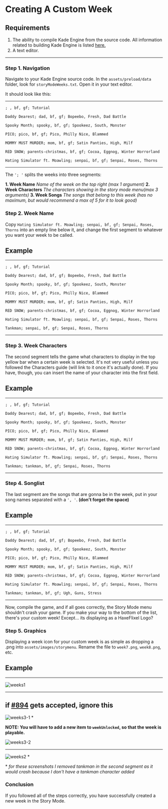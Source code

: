 # Creating A Custom Week

## Requirements
1. The ability to compile Kade Engine from the source code. All information related to building Kade Engine is listed [here.](https://kadedev.github.io/Kade-Engine/building)
2. A text editor.

---
### Step 1. Navigation
Navigate to your Kade Engine source code. In the `assets/preload/data` folder, look for `storyModeWeeks.txt`. Open it in your text editor.

It should look like this:

---

```
; , bf, gf; Tutorial

Daddy Dearest; dad, bf, gf; Bopeebo, Fresh, Dad Battle

Spooky Month; spooky, bf, gf; Spookeez, South, Monster

PICO; pico, bf, gf; Pico, Philly Nice, Blammed

MOMMY MUST MURDER; mom, bf, gf; Satin Panties, High, Milf

RED SNOW; parents-christmas, bf, gf; Cocoa, Eggnog, Winter Horrorland

Hating Simulator ft. Moawling; senpai, bf, gf; Senpai, Roses, Thorns

```

---
The `'; '` splits the weeks into three segments:

**1. Week Name** *Name of the week on the top right (max 1 argument)*
**2. Week Characters** *The characters showing in the story mode menu(max 3 arguments)*
**3. Week Songs** *The songs that belong to this week (has no maximum, but would recommend a max of 5 for it to look good)*
### Step 2. Week Name

Copy `Hating Simulator ft. Moawling; senpai, bf, gf; Senpai, Roses, Thorns` into an empty line below it, and change the first segment to whatever you want your week to be called.

Example
---

---

```
; , bf, gf; Tutorial

Daddy Dearest; dad, bf, gf; Bopeebo, Fresh, Dad Battle

Spooky Month; spooky, bf, gf; Spookeez, South, Monster

PICO; pico, bf, gf; Pico, Philly Nice, Blammed

MOMMY MUST MURDER; mom, bf, gf; Satin Panties, High, Milf

RED SNOW; parents-christmas, bf, gf; Cocoa, Eggnog, Winter Horrorland

Hating Simulator ft. Moawling; senpai, bf, gf; Senpai, Roses, Thorns

Tankman; senpai, bf, gf; Senpai, Roses, Thorns

```

---

### Step 3. Week Characters
The second segment tells the game what characters to display in the top yellow bar when a certain week is selected.
It's not very useful unless you followed the Characters guide (will link to it once it's actually done). If you have, though, you can insert the name of your character into the first field.

Example
---

---

```
; , bf, gf; Tutorial

Daddy Dearest; dad, bf, gf; Bopeebo, Fresh, Dad Battle

Spooky Month; spooky, bf, gf; Spookeez, South, Monster

PICO; pico, bf, gf; Pico, Philly Nice, Blammed

MOMMY MUST MURDER; mom, bf, gf; Satin Panties, High, Milf

RED SNOW; parents-christmas, bf, gf; Cocoa, Eggnog, Winter Horrorland

Hating Simulator ft. Moawling; senpai, bf, gf; Senpai, Roses, Thorns

Tankman; tankman, bf, gf; Senpai, Roses, Thorns

```

---

### Step 4. Songlist

The last segment are the songs that are gonna be in the week, put in your song names separated with a `', '`. **(don't forget the space)**

Example
---

---

```
; , bf, gf; Tutorial

Daddy Dearest; dad, bf, gf; Bopeebo, Fresh, Dad Battle

Spooky Month; spooky, bf, gf; Spookeez, South, Monster

PICO; pico, bf, gf; Pico, Philly Nice, Blammed

MOMMY MUST MURDER; mom, bf, gf; Satin Panties, High, Milf

RED SNOW; parents-christmas, bf, gf; Cocoa, Eggnog, Winter Horrorland

Hating Simulator ft. Moawling; senpai, bf, gf; Senpai, Roses, Thorns

Tankman; tankman, bf, gf; Ugh, Guns, Stress

```

---

  Now, compile the game, and if all goes correctly, the Story Mode menu shouldn't crash your game. If you make your way to the bottom of the list, there's your custom week! Except... its displaying as a HaxeFlixel Logo?

### Step 5. Graphics

Displaying a week icon for your custom week is as simple as dropping a .png into `assets/images/storymenu`. Rename the file to `week7.png`, `week8.png`, etc.

Example
---

---

![weeks1](https://user-images.githubusercontent.com/55949451/122635123-69bb4900-d0e2-11eb-8bcc-1071cfda4e35.png)

---
## if [#894](https://github.com/KadeDev/Kade-Engine/pull/894) gets accepted, ignore this

![weeks3-1](https://user-images.githubusercontent.com/55949451/122635138-7b9cec00-d0e2-11eb-9793-7d500ac2d034.png) *

**NOTE: You will have to add a new item to `weekUnlocked`, so that the week is playable.**

![weeks3-2](https://user-images.githubusercontent.com/55949451/122635144-835c9080-d0e2-11eb-9114-3548526f945d.png)

---

![weeks2](https://user-images.githubusercontent.com/55949451/122635129-763fa180-d0e2-11eb-841e-3456e74a50ba.png) *

\* *for these screenshots I removed tankman in the second segment as it would crash because I don't have a tankman character added*
### Conclusion

If you followed all of the steps correctly, you have successfully created a new week in the Story Mode.
